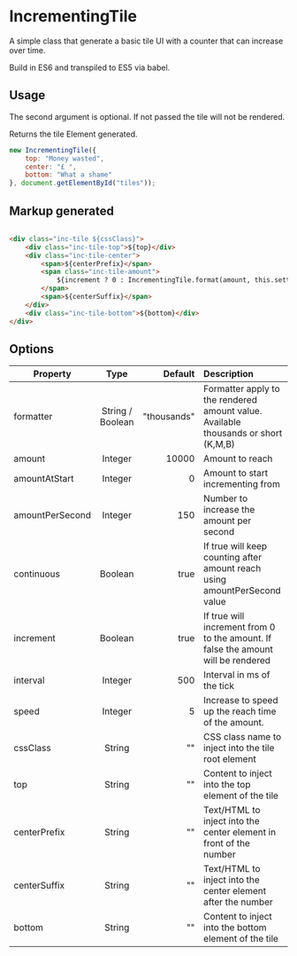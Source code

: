 # IncrementingTile

A simple class that generate a basic tile UI with a counter that can increase over time.

Build in ES6 and transpiled to ES5 via babel.

## Usage

The second argument is optional. If not passed the tile will not be rendered.

Returns the tile Element generated.

```javascript
new IncrementingTile({
    top: "Money wasted",
    center: "£ ",
    bottom: "What a shame"
}, document.getElementById("tiles"));
```

## Markup generated

```html

<div class="inc-tile ${cssClass}">
    <div class="inc-tile-top">${top}</div>
    <div class="inc-tile-center">
        <span>${centerPrefix}</span>
        <span class="inc-tile-amount">
            ${increment ? 0 : IncrementingTile.format(amount, this.settings.formatter)}
        </span>
        <span>${centerSuffix}</span>
    </div>
    <div class="inc-tile-bottom">${bottom}</div>
</div>

```

## Options

| Property        | Type           | Default  | Description |
| -------------- |:--------------:| --------:| :------------|
| formatter | String / Boolean | "thousands" | Formatter apply to the rendered amount value. Available thousands or short (K,M,B) |
| amount | Integer |  10000 | Amount to reach |
| amountAtStart | Integer |  0 | Amount to start incrementing from |
| amountPerSecond | Integer | 150 | Number to increase the amount per second |
| continuous | Boolean | true | If true will keep counting after amount reach using amountPerSecond value |
| increment | Boolean | true | If true will increment from 0 to the amount. If false the amount will be rendered |
| interval | Integer | 500 | Interval in ms of the tick |
| speed | Integer | 5 | Increase to speed up the reach time of the amount. |
| cssClass | String | "" | CSS class name to inject into the tile root element |
| top | String | "" | Content to inject into the top element of the tile |
| centerPrefix | String | "" | Text/HTML to inject into the center element in front of the number |
| centerSuffix | String | "" | Text/HTML to inject into the center element after the number |
| bottom | String | "" | Content to inject into the bottom element of the tile |